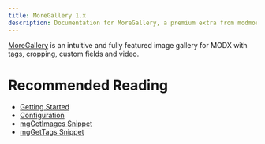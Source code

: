 ```yaml
---
title: MoreGallery 1.x
description: Documentation for MoreGallery, a premium extra from modmore for MODX.
---
```


[MoreGallery](https://modmore.com/moregallery/) is an intuitive and fully featured image gallery for MODX with tags, cropping, custom fields and video.

# Recommended Reading

- [Getting Started](Getting_Started)
- [Configuration](Configuration)
- [mgGetImages Snippet](Snippets/mgGetImages)
- [mgGetTags Snippet](Snippets/mgGetTags)
